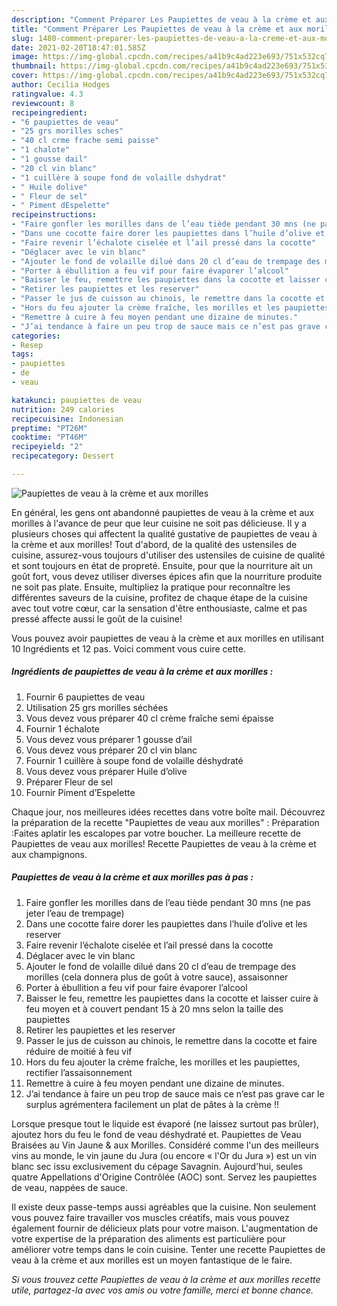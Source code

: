 ```yaml
---
description: "Comment Préparer Les Paupiettes de veau à la crème et aux morilles"
title: "Comment Préparer Les Paupiettes de veau à la crème et aux morilles"
slug: 1480-comment-preparer-les-paupiettes-de-veau-a-la-creme-et-aux-morilles
date: 2021-02-20T18:47:01.585Z
image: https://img-global.cpcdn.com/recipes/a41b9c4ad223e693/751x532cq70/paupiettes-de-veau-a-la-creme-et-aux-morilles-photo-principale-de-la-recette.jpg
thumbnail: https://img-global.cpcdn.com/recipes/a41b9c4ad223e693/751x532cq70/paupiettes-de-veau-a-la-creme-et-aux-morilles-photo-principale-de-la-recette.jpg
cover: https://img-global.cpcdn.com/recipes/a41b9c4ad223e693/751x532cq70/paupiettes-de-veau-a-la-creme-et-aux-morilles-photo-principale-de-la-recette.jpg
author: Cecilia Hodges
ratingvalue: 4.3
reviewcount: 8
recipeingredient:
- "6 paupiettes de veau"
- "25 grs morilles sches"
- "40 cl crme frache semi paisse"
- "1 chalote"
- "1 gousse dail"
- "20 cl vin blanc"
- "1 cuillère à soupe fond de volaille dshydrat"
- " Huile dolive"
- " Fleur de sel"
- " Piment dEspelette"
recipeinstructions:
- "Faire gonfler les morilles dans de l’eau tiède pendant 30 mns (ne pas jeter l’eau de trempage)"
- "Dans une cocotte faire dorer les paupiettes dans l’huile d’olive et les reserver"
- "Faire revenir l’échalote ciselée et l’ail pressé dans la cocotte"
- "Déglacer avec le vin blanc"
- "Ajouter le fond de volaille dilué dans 20 cl d’eau de trempage des morilles (cela donnera plus de goût à votre sauce), assaisonner"
- "Porter à ébullition a feu vif pour faire évaporer l’alcool"
- "Baisser le feu, remettre les paupiettes dans la cocotte et laisser cuire à feu moyen et à couvert pendant 15 à 20 mns selon la taille des paupiettes"
- "Retirer les paupiettes et les reserver"
- "Passer le jus de cuisson au chinois, le remettre dans la cocotte et faire réduire de moitié à feu vif"
- "Hors du feu ajouter la crème fraîche, les morilles et les paupiettes, rectifier l’assaisonnement"
- "Remettre à cuire à feu moyen pendant une dizaine de minutes."
- "J’ai tendance à faire un peu trop de sauce mais ce n’est pas grave car le surplus agrémentera facilement un plat de pâtes à la crème !!"
categories:
- Resep
tags:
- paupiettes
- de
- veau

katakunci: paupiettes de veau 
nutrition: 249 calories
recipecuisine: Indonesian
preptime: "PT26M"
cooktime: "PT46M"
recipeyield: "2"
recipecategory: Dessert

---
```



![Paupiettes de veau à la crème et aux morilles](https://img-global.cpcdn.com/recipes/a41b9c4ad223e693/751x532cq70/paupiettes-de-veau-a-la-creme-et-aux-morilles-photo-principale-de-la-recette.jpg)

En général, les gens ont abandonné paupiettes de veau à la crème et aux morilles à l'avance de peur que leur cuisine ne soit pas délicieuse. Il y a plusieurs choses qui affectent la qualité gustative de paupiettes de veau à la crème et aux morilles! Tout d'abord, de la qualité des ustensiles de cuisine, assurez-vous toujours d'utiliser des ustensiles de cuisine de qualité et sont toujours en état de propreté. Ensuite, pour que la nourriture ait un goût fort, vous devez utiliser diverses épices afin que la nourriture produite ne soit pas plate. Ensuite, multipliez la pratique pour reconnaître les différentes saveurs de la cuisine, profitez de chaque étape de la cuisine avec tout votre cœur, car la sensation d'être enthousiaste, calme et pas pressé affecte aussi le goût de la cuisine!

<!--inarticleads1-->

Vous pouvez avoir paupiettes de veau à la crème et aux morilles en utilisant 10 Ingrédients et 12 pas. Voici comment vous cuire cette.

##### Ingrédients de paupiettes de veau à la crème et aux morilles :

1. Fournir 6 paupiettes de veau
1. Utilisation 25 grs morilles séchées
1. Vous devez vous préparer 40 cl crème fraîche semi épaisse
1. Fournir 1 échalote
1. Vous devez vous préparer 1 gousse d’ail
1. Vous devez vous préparer 20 cl vin blanc
1. Fournir 1 cuillère à soupe fond de volaille déshydraté
1. Vous devez vous préparer  Huile d’olive
1. Préparer  Fleur de sel
1. Fournir  Piment d’Espelette


Chaque jour, nos meilleures idées recettes dans votre boîte mail. Découvrez la préparation de la recette &#34;Paupiettes de veau aux morilles&#34; : Préparation :Faites aplatir les escalopes par votre boucher. La meilleure recette de Paupiettes de veau aux morilles! Recette Paupiettes de veau à la crème et aux champignons. 

<!--inarticleads2-->

##### Paupiettes de veau à la crème et aux morilles pas à pas :

1. Faire gonfler les morilles dans de l’eau tiède pendant 30 mns (ne pas jeter l’eau de trempage)
1. Dans une cocotte faire dorer les paupiettes dans l’huile d’olive et les reserver
1. Faire revenir l’échalote ciselée et l’ail pressé dans la cocotte
1. Déglacer avec le vin blanc
1. Ajouter le fond de volaille dilué dans 20 cl d’eau de trempage des morilles (cela donnera plus de goût à votre sauce), assaisonner
1. Porter à ébullition a feu vif pour faire évaporer l’alcool
1. Baisser le feu, remettre les paupiettes dans la cocotte et laisser cuire à feu moyen et à couvert pendant 15 à 20 mns selon la taille des paupiettes
1. Retirer les paupiettes et les reserver
1. Passer le jus de cuisson au chinois, le remettre dans la cocotte et faire réduire de moitié à feu vif
1. Hors du feu ajouter la crème fraîche, les morilles et les paupiettes, rectifier l’assaisonnement
1. Remettre à cuire à feu moyen pendant une dizaine de minutes.
1. J’ai tendance à faire un peu trop de sauce mais ce n’est pas grave car le surplus agrémentera facilement un plat de pâtes à la crème !!


Lorsque presque tout le liquide est évaporé (ne laissez surtout pas brûler), ajoutez hors du feu le fond de veau déshydraté et. Paupiettes de Veau Braisées au Vin Jaune &amp; aux Morilles. Considéré comme l&#39;un des meilleurs vins au monde, le vin jaune du Jura (ou encore « l&#39;Or du Jura ») est un vin blanc sec issu exclusivement du cépage Savagnin. Aujourd&#39;hui, seules quatre Appellations d&#39;Origine Contrôlée (AOC) sont. Servez les paupiettes de veau, nappées de sauce. 

<!--inarticleads1-->

<p>
Il existe deux passe-temps aussi agréables que la cuisine. Non seulement vous pouvez faire travailler vos muscles créatifs, mais vous pouvez également fournir de délicieux plats pour votre maison. L'augmentation de votre expertise de la préparation des aliments est particulière pour améliorer votre temps dans le coin cuisine. Tenter une recette Paupiettes de veau à la crème et aux morilles est un moyen fantastique de le faire.
</p>

<p>
<i>Si vous trouvez cette Paupiettes de veau à la crème et aux morilles recette utile, partagez-la avec vos amis ou votre famille, merci et bonne chance.</i>
</p>

